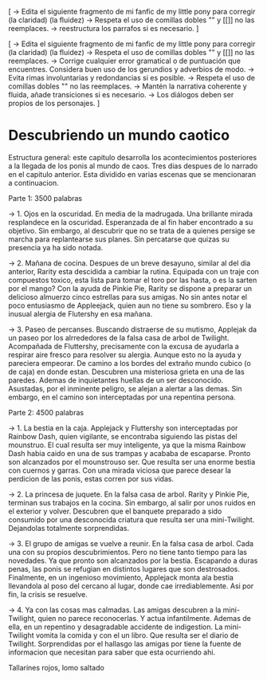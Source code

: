 [
    -> Edita el siguiente fragmento de mi fanfic de my little pony para corregir (la claridad) (la fluidez)
    -> Respeta el uso de comillas dobles "" y [[]] no las reemplaces.
    -> reestructura los parrafos si es necesario.
]

[
    -> Edita el siguiente fragmento de mi fanfic de my little pony para corregir (la claridad) (la fluidez)
    -> Respeta el uso de comillas dobles "" y [[]] no las reemplaces.
    -> Corrige cualquier error gramatical o de puntuación que encuentres. Considera buen uso de los gerundios y adverbios de modo.
    -> Evita rimas involuntarias y redondancias si es posible.
    -> Respeta el uso de comillas dobles "" no las reemplaces.
    -> Mantén la narrativa coherente y fluida, añade transiciones si es necesario.
    -> Los diálogos deben ser propios de los personajes.
]

# Descubriendo un mundo caotico

Estructura general: este capitulo desarrolla los acontecimientos posteriores a la llegada de los ponis al mundo de caos. Tres dias despues de lo narrado en el capitulo anterior. Esta dividido en varias escenas que se mencionaran a continuacion.

Parte 1: 3500 palabras

-> 1.  Ojos en la oscuridad. En media de la madrugada. Una brillante mirada resplandece en la oscuridad. Esperanzada de al fin haber encontrado a su objetivo. Sin embargo, al descubrir que no se trata de a quienes persige se marcha para replantearse sus planes. Sin percatarse que quizas su presencia ya ha sido notada.

-> 2.  Mañana de cocina. Despues de un breve desayuno, similar al del dia anterior, Rarity esta descidida a cambiar la rutina. Equipada con un traje con compuestos toxico, esta lista para tomar el toro por las hasta, o es la sarten por el mango? Con la ayuda de Pinkie Pie, Rarity se dispone a preparar un delicioso almuerzo cinco estrellas para sus amigas. No sin antes notar el poco entusiasmo de Appleejack, quien aun no tiene su sombrero. Eso y la inusual alergia de Flutershy en esa mañana.

-> 3.  Paseo de percanses. Buscando distraerse de su mutismo, Applejak da un paseo por los alrrededores de la falsa casa de arbol de Twilight. Acompañada de Fluttershy, precisamente con la excusa de ayudarla a respirar aire fresco para resolver su alergia. Aunque esto no la ayuda y pareciera empeorar. De camino a los bordes del extraño mundo cubico (o de caja) en donde estan. Descubren una misteriosa grieta en una de las paredes. Ademas de inquietantes huellas de un ser desconocido. Asustadas, por el inminente peligro, se alejan a alertar a las demas. Sin embargo, en el camino son interceptadas por una repentina persona.

Parte 2: 4500 palabras

-> 1.  La bestia en la caja. Applejack y Fluttershy son interceptadas por Rainbow Dash, quien vigilante, se encontraba siguiendo las pistas del mounstruo. El cual resulta ser muy inteligente, ya que la misma Rainbow Dash habia caido en una de sus trampas y acababa de escaparse. Pronto son alcanzados por el mounstrouso ser. Que resulta ser una enorme bestia con cuernos y garras. Con una mirada viciosa que parece desear la perdicion de las ponis, estas corren por sus vidas.

-> 2.  La princesa de juquete. En la falsa casa de arbol. Rarity y Pinkie Pie, terminan sus trabajos en la cocina. Sin embargo, al salir por unos ruidos en el exterior y volver. Descubren que el banquete preparado a sido consumido por una desconocida criatura que resulta ser una mini-Twilight. Dejandolas totalmente sorprendidas.

-> 3.  El grupo de amigas se vuelve a reunir. En la falsa casa de arbol. Cada una con su propios descubrimientos. Pero no tiene tanto tiempo para las novedades. Ya que pronto son alcanzados por la bestia. Escapando a duras penas, las ponis se refugian en distintos lugares que son destrosados. Finalmente, en un ingenioso movimiento, Applejack monta ala bestia llevandola al poso del cercano al lugar, donde cae irrediablemente. Asi por fin, la crisis se resuelve.

-> 4.  Ya con las cosas mas calmadas. Las amigas descubren a la mini-Twilight, quien no parece reconocerlas. Y actua infantilmente. Ademas de ella, en un repentino y desagradable accidente de indigestion. La mini-Twilight vomita la comida y con el un libro. Que resulta ser el diario de Twilight. Sorprendidas por el hallasgo las amigas por tiene la fuente de informacion que necesitan para saber que esta ocurriendo ahi.

Tallarines rojos, lomo saltado